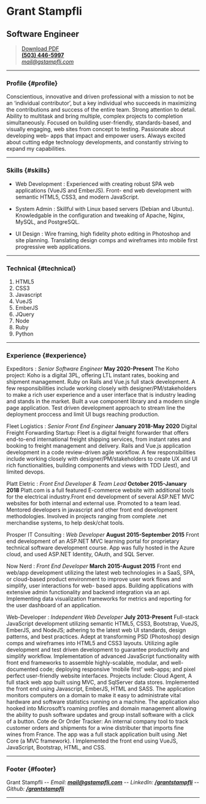 # Grant Stampfli
## Software Engineer

> [Download PDF](resume.pdf)  
> __[(503) 446-5997](tel:+15034465997)__  
> *[mail@gstampfli.com](mailto:mail@gstampfli.com)*

------

### Profile {#profile}

Conscientious, innovative and driven professional with a mission to not be an ‘individual contributor’, but a key individual who succeeds in maximizing the contributions and success of the entire team. Strong attention to detail. Ability to multitask and bring multiple, complex projects to completion simultaneously. Focused on building user-friendly, standards-based, and visually engaging, web sites from concept to testing. Passionate about developing web- apps that impact and empower users. Always excited about cutting edge technology developments, and constantly striving to expand my capabilities.

------

### Skills {#skills}

* Web Development
  : Experienced with creating robust SPA web applications (VueJS and EmberJS). Front- end web development with semantic HTML5, CSS3, and modern JavaScript.

* System Admin
  : Skillful with Linux based servers (Debian and Ubuntu). Knowledgable in the configuration and tweaking of Apache, Nginx, MySQL, and PostgreSQL.  

* UI Design
  : Wire framing, high fidelity photo editing in Photoshop and site planning. Translating design comps and wireframes into mobile first progressive web applications.

-------

### Technical {#technical}

1. HTML5
2. CSS3
3. Javascript
4. VueJS
5. EmberJS
6. JQuery
7. Node
8. Ruby
9. Python

------

### Experience {#experience}

Expeditors
: *Senior Software Engineer*
  __May 2020-Present__
  The Koho project: Koho is a digital 3PL, offering LTL instant rates, booking and shipment management. Ruby on Rails and Vue.js full stack development. A few responsibilities include working closely with designer/PM/stakeholders to make a rich user experience and a user interface that is industry leading and stands in the market. Built a vue component library and a modern single page application. Test driven development approach to stream line the deployment proccess and limit UI bugs reaching production.

Fleet Logistics
: *Senior Front End Engineer*
  __January 2018-May 2020__
  Digital Freight Forwarding Startup: Fleet is a digital freight forwarder that offers end-to-end international freight shipping services, from instant rates and booking to freight management and delivery. Rails and Vue.js application development in a code review-driven agile workflow. A few responsibilities include working closely with designer/PM/stakeholders to create UX and UI rich functionalities, building components and views with TDD (Jest), and limited devops.

Platt Eletric
: *Front End Developer & Team Lead*
  __October 2015-January 2018__
  Platt.com is a full featured E-commerce website with additional tools for the electrical industry.Front end development of several ASP.NET MVC websites for both internal and external use. Promoted to a team lead. Mentored developers in javascript and other front end development methodologies. Involved in projects ranging from complete .net merchandise systems, to help desk/chat tools.

Prosper IT Consulting
: *Web Developer*
  __August 2015-September 2015__
  Front end development of an ASP.NET MVC learning portal for proprietary technical software development course. App was fully hosted in the Azure cloud, and used ASP.NET Identity, OAuth, and SQL Server.

Now Nerd
: *Front End Developer*
  __March 2015-August 2015__
  Front end web/app development utilizing the latest web technologies in a SaaS, SPA, or cloud-based product environment to improve user work flows and simplify, user interactions for web-​ based apps. Building applications with extensive admin functionality and backend integration via an api. Implementing data visualization frameworks for metrics and reporting for the user dashboard of an application.

Web-Developer
: *Independent Web Developer*
  __July 2013-Present__
  Full-stack JavaScript development utilizing semantic HTML5, CSS3, Bootstrap, VueJS, EmberJS, and NodeJS; adhering to the latest web UI standards, design patterns, and best practices. Adept at transforming PSD (Photoshop) design comps and wireframes into HTML5 and CSS3 layouts. Utilizing agile development and test driven development to guarantee productivity and simplify workflow. Implementation of advanced JavaScript functionality with front end frameworks to assemble highly-scalable, modular, and well- documented code; deploying responsive ‘mobile first’ web-apps; and pixel perfect user-friendly website interfaces. Projects include: Cloud Agent, A full stack web app built using MVC, and SqlServer data stores. Implemented the front end using Javascript, EmberJS, HTML and SASS. The application monitors computers on a domain to make it easy to administrate vital hardware and software statistics running on a machine. The application also hooked into Microsoft’s roaming profiles and domain management allowing the ability to push software updates and group install software with a click of a button. Cote de Or Order Tracker: An internal company tool to track customer orders and shipments for a wine distributer that imports fine wines from France. The app was a full stack application built using .Net Core (a MVC framework). I Implemented the front end using VueJS, JavaScript, Bootstrap, HTML, and CSS.

------

### Footer {#footer}

Grant Stampfli -- *Email:* __*[mail@gstampfli.com](mailto:mail@gstampfli.com)*__ -- *LinkedIn:* __*[/grantstampfli](https://www.linkedin.com/in/grantstampfli)*__ -- *Github:* __*[/grantstampfli](https://www.github.com/grantstampfli)*__

------
